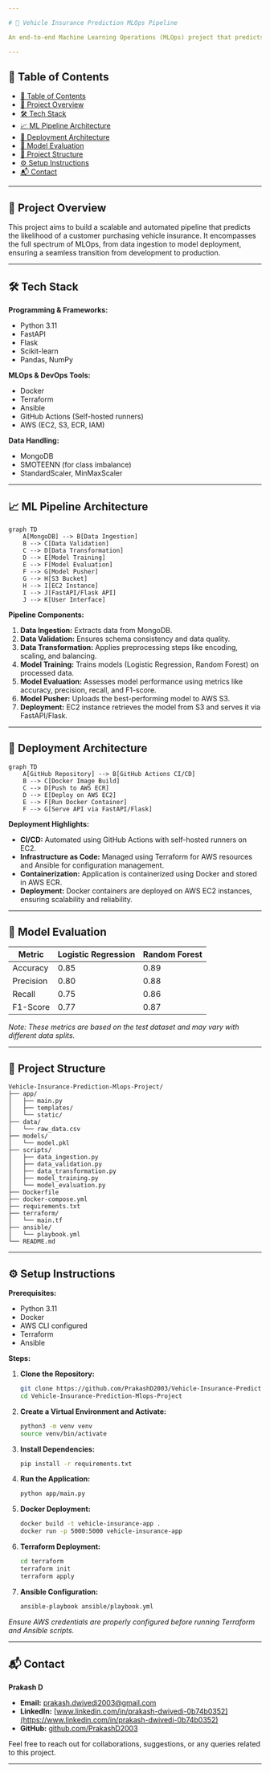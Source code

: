 ```yaml
---

# 🚗 Vehicle Insurance Prediction MLOps Pipeline

An end-to-end Machine Learning Operations (MLOps) project that predicts whether a customer will opt for vehicle insurance. This system integrates data ingestion, preprocessing, model training, evaluation, and deployment using modern MLOps tools and practices.

---
```


## 📌 Table of Contents

* [📌 Table of Contents](#-table-of-contents)
* [🎯 Project Overview](#-project-overview)
* [🛠️ Tech Stack](#️-tech-stack)
* [📈 ML Pipeline Architecture](#-ml-pipeline-architecture)
* [🚀 Deployment Architecture](#-deployment-architecture)
* [🧪 Model Evaluation](#-model-evaluation)
* [📂 Project Structure](#-project-structure)
* [⚙️ Setup Instructions](#️-setup-instructions)
* [📬 Contact](#-contact)

---

## 🎯 Project Overview

This project aims to build a scalable and automated pipeline that predicts the likelihood of a customer purchasing vehicle insurance. It encompasses the full spectrum of MLOps, from data ingestion to model deployment, ensuring a seamless transition from development to production.

---

## 🛠️ Tech Stack

**Programming & Frameworks:**

* Python 3.11
* FastAPI
* Flask
* Scikit-learn
* Pandas, NumPy

**MLOps & DevOps Tools:**

* Docker
* Terraform
* Ansible
* GitHub Actions (Self-hosted runners)
* AWS (EC2, S3, ECR, IAM)

**Data Handling:**

* MongoDB
* SMOTEENN (for class imbalance)
* StandardScaler, MinMaxScaler

---

## 📈 ML Pipeline Architecture

```mermaid
graph TD
    A[MongoDB] --> B[Data Ingestion]
    B --> C[Data Validation]
    C --> D[Data Transformation]
    D --> E[Model Training]
    E --> F[Model Evaluation]
    F --> G[Model Pusher]
    G --> H[S3 Bucket]
    H --> I[EC2 Instance]
    I --> J[FastAPI/Flask API]
    J --> K[User Interface]
```

**Pipeline Components:**

1. **Data Ingestion:** Extracts data from MongoDB.
2. **Data Validation:** Ensures schema consistency and data quality.
3. **Data Transformation:** Applies preprocessing steps like encoding, scaling, and balancing.
4. **Model Training:** Trains models (Logistic Regression, Random Forest) on processed data.
5. **Model Evaluation:** Assesses model performance using metrics like accuracy, precision, recall, and F1-score.
6. **Model Pusher:** Uploads the best-performing model to AWS S3.
7. **Deployment:** EC2 instance retrieves the model from S3 and serves it via FastAPI/Flask.

---

## 🚀 Deployment Architecture

```mermaid
graph TD
    A[GitHub Repository] --> B[GitHub Actions CI/CD]
    B --> C[Docker Image Build]
    C --> D[Push to AWS ECR]
    D --> E[Deploy on AWS EC2]
    E --> F[Run Docker Container]
    F --> G[Serve API via FastAPI/Flask]
```

**Deployment Highlights:**

* **CI/CD:** Automated using GitHub Actions with self-hosted runners on EC2.
* **Infrastructure as Code:** Managed using Terraform for AWS resources and Ansible for configuration management.
* **Containerization:** Application is containerized using Docker and stored in AWS ECR.
* **Deployment:** Docker containers are deployed on AWS EC2 instances, ensuring scalability and reliability.

---

## 🧪 Model Evaluation

| Metric    | Logistic Regression | Random Forest |
| --------- | ------------------- | ------------- |
| Accuracy  | 0.85                | 0.89          |
| Precision | 0.80                | 0.88          |
| Recall    | 0.75                | 0.86          |
| F1-Score  | 0.77                | 0.87          |

*Note: These metrics are based on the test dataset and may vary with different data splits.*

---

## 📂 Project Structure

```
Vehicle-Insurance-Prediction-Mlops-Project/
├── app/
│   ├── main.py
│   ├── templates/
│   └── static/
├── data/
│   └── raw_data.csv
├── models/
│   └── model.pkl
├── scripts/
│   ├── data_ingestion.py
│   ├── data_validation.py
│   ├── data_transformation.py
│   ├── model_training.py
│   └── model_evaluation.py
├── Dockerfile
├── docker-compose.yml
├── requirements.txt
├── terraform/
│   └── main.tf
├── ansible/
│   └── playbook.yml
└── README.md
```

---

## ⚙️ Setup Instructions

**Prerequisites:**

* Python 3.11
* Docker
* AWS CLI configured
* Terraform
* Ansible

**Steps:**

1. **Clone the Repository:**

   ```bash
   git clone https://github.com/PrakashD2003/Vehicle-Insurance-Prediction-Mlops-Project.git
   cd Vehicle-Insurance-Prediction-Mlops-Project
   ```

2. **Create a Virtual Environment and Activate:**

   ```bash
   python3 -m venv venv
   source venv/bin/activate
   ```

3. **Install Dependencies:**

   ```bash
   pip install -r requirements.txt
   ```

4. **Run the Application:**

   ```bash
   python app/main.py
   ```

5. **Docker Deployment:**

   ```bash
   docker build -t vehicle-insurance-app .
   docker run -p 5000:5000 vehicle-insurance-app
   ```

6. **Terraform Deployment:**

   ```bash
   cd terraform
   terraform init
   terraform apply
   ```

7. **Ansible Configuration:**

   ```bash
   ansible-playbook ansible/playbook.yml
   ```

*Ensure AWS credentials are properly configured before running Terraform and Ansible scripts.*

---

## 📬 Contact

**Prakash D**

* **Email:** [prakash.dwivedi2003@gmail.com](mailto:prakash.dwivedi2003@gmail.com)
* **LinkedIn:** [www.linkedin.com/in/prakash-dwivedi-0b74b0352](https://www.linkedin.com/in/prakash-dwivedi-0b74b0352)
* **GitHub:** [github.com/PrakashD2003](https://github.com/PrakashD2003)

Feel free to reach out for collaborations, suggestions, or any queries related to this project.

---

